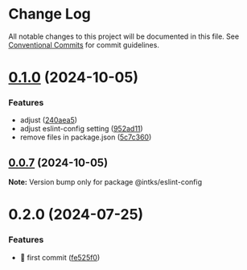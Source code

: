 # Change Log

All notable changes to this project will be documented in this file.
See [Conventional Commits](https://conventionalcommits.org) for commit guidelines.

# [0.1.0](https://github.com/intks/aether-pack/compare/@intks/eslint-config@0.0.7...@intks/eslint-config@0.1.0) (2024-10-05)

### Features

- adjust ([240aea5](https://github.com/intks/aether-pack/commit/240aea588e5fa33ac8d49aa2bd09f12812191fe7))
- adjust eslint-config setting ([952ad11](https://github.com/intks/aether-pack/commit/952ad11c3649acfe94b56b55322a5bde2276c097))
- remove files in package.json ([5c7c360](https://github.com/intks/aether-pack/commit/5c7c360069d65c892db566d0b395572234d8d253))

## [0.0.7](https://github.com/intks/aether-pack/compare/@intks/eslint-config@0.0.6...@intks/eslint-config@0.0.7) (2024-10-05)

**Note:** Version bump only for package @intks/eslint-config

# 0.2.0 (2024-07-25)

### Features

- 🎸 first commit ([fe525f0](https://github.com/intks/nerium-ui/commit/fe525f0c4d5f4bc6ae05fa37a4832a533929dfa5))
